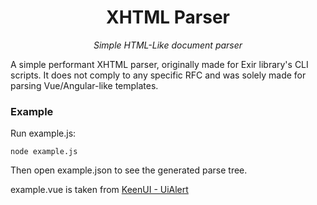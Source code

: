 ﻿<h1 style="text-align: center">XHTML Parser</h1>

<p style="text-align: center"><i>Simple HTML-Like document parser</i></p>

A simple performant XHTML parser, originally made for Exir library's CLI scripts.
It does not comply to any specific RFC and was solely made for parsing Vue/Angular-like templates.

<h3>Example</h3>

Run example.js:
```shell
node example.js
```

Then open example.json to see the generated parse tree.

example.vue is taken from [KeenUI - UiAlert](https://github.com/JosephusPaye/Keen-UI/blob/master/src/UiAlert.vue)
